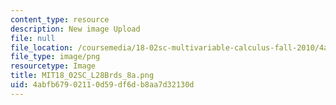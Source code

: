 ```yaml
---
content_type: resource
description: New image Upload
file: null
file_location: /coursemedia/18-02sc-multivariable-calculus-fall-2010/4abfb67902110d59df6db8aa7d32130d_MIT18_02SC_L28Brds_8a.png
file_type: image/png
resourcetype: Image
title: MIT18_02SC_L28Brds_8a.png
uid: 4abfb679-0211-0d59-df6d-b8aa7d32130d
---
```

